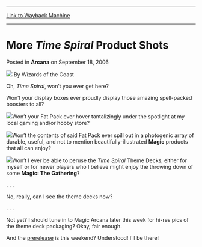 
---
[Link to Wayback Machine](https://web.archive.org/web/20220629194252/https://magic.wizards.com/en/articles/archive/arcana/more-time-spiral-product-shots-2006-09-18)

[_metadata_:author]:- "Wizards of the Coast"
[_metadata_:description]:- "Oh, Time Spiral, won’t you ever get here?Won’t your display boxes ever proudly display those amazing spell-packed boosters to all?Won’t your Fat Pack ever hover tantalizingly under the spotlight at my local gaming and/or hobby store?Won’t the contents of said Fat Pack ever spill out in a photogenic array of durable, useful, and not to mention beautifully-illustrated Magic"
[_metadata_:generator]:- "Drupal 7 (http://drupal.org)"
[_metadata_:node]:- "703621"
[_metadata_:publish_date]:- "2006-09-18"
[_metadata_:source]:- "div-main-content"
[_metadata_:title]:- "More Time Spiral Product Shots"
[_metadata_:wayback_capture_timestamp]:- "2022-06-29 19:42:52"
[_metadata_:wayback_raw_url]:- "https://web.archive.org/web/20220629194252id_/https://magic.wizards.com/en/articles/archive/arcana/more-time-spiral-product-shots-2006-09-18"
[_metadata_:wayback_url]:- "https://magic.wizards.com/en/articles/archive/arcana/more-time-spiral-product-shots-2006-09-18"
---


More *Time Spiral* Product Shots
================================



 Posted in **Arcana**
 on September 18, 2006 






![](https://media.magic.wizards.com/styles/auth_small/public/images/person/wizards_author.jpg)
By Wizards of the Coast











Oh, *Time Spiral*, won’t you ever get here?

Won’t your display boxes ever proudly display those amazing spell-packed boosters to all?

![](https://media.magic.wizards.com/image_legacy_migration/magic/images/mtgcom/arcana1000/1165_xr3kdfsvqfm8u975.jpg)Won’t your Fat Pack ever hover tantalizingly under the spotlight at my local gaming and/or hobby store?

![](https://media.magic.wizards.com/image_legacy_migration/magic/images/mtgcom/arcana1000/1165_e1rflroicb03jqzf.jpg)Won’t the contents of said Fat Pack ever spill out in a photogenic array of durable, useful, and not to mention beautifully-illustrated **Magic** products that all can enjoy?

![](https://media.magic.wizards.com/image_legacy_migration/magic/images/mtgcom/arcana1000/1165_g2zjtbnun9mas25a.jpg)Won’t I ever be able to peruse the *Time Spiral* Theme Decks, either for myself or for newer players who I believe might enjoy the throwing down of some **Magic: The Gathering**?

. . .

No, really, can I see the theme decks now?

. . .

Not yet? I should tune in to Magic Arcana later this week for hi-res pics of the theme deck packaging? Okay, fair enough.

And the [prerelease](http://archive.wizards.com/Magic/Magazine/Article.aspx?x=mtgcom/events/prereleases) is this weekend? Understood! I’ll be there!







